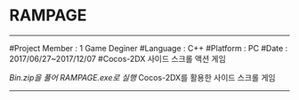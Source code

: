 # RAMPAGE
********************************************************************************************************
#Project Member : 1 Game Deginer
#Language : C++
#Platform : PC
#Date : 2017/06/27~2017/12/07
#Cocos-2DX 사이드 스크롤 액션 게임

*Bin.zip을 풀어 RAMPAGE.exe로 실행*
Cocos-2DX를 활용한 사이드 스크롤 게임 
********************************************************************************************************

